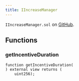 ```yaml
---
title: IIncreaseManager
---
```


<!-- This is an autogenerated file. Do not edit! -->

`IIncreaseManager.sol` on [GitHub](https://github.com/flare-foundation/flare-smart-contracts-v2/blob/main/contracts/userInterfaces/IIncreaseManager.sol).

## Functions

### getIncentiveDuration

```solidity
function getIncentiveDuration(
) external view returns (
    uint256);
```
